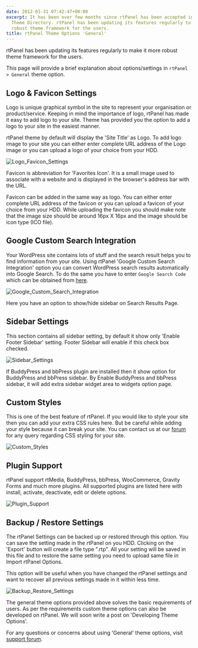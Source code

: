 ```yaml
---
date: 2012-01-31 07:42:47+00:00
excerpt: It has been over few months since rtPanel has been accepted in official WordPress
  Theme Directory. rtPanel has been updating its features regularly to make it more
  robust theme framework for the users.
title: rtPanel Theme Options 'General'
---
```


rtPanel has been updating its features regularly to make it more robust theme framework for the users.

This page will provide a brief explanation about options/settings in `rtPanel > General` theme option.



## Logo & Favicon Settings



Logo is unique graphical symbol in the site to represent your organisation or product/service. Keeping in mind the importance of logo, rtPanel has made it easy to add logo to your site. Theme has provided you the option to add a logo to your site in the easiest manner.

rtPanel theme by default will display the 'Site Title' as Logo. To add logo image to your site you can either enter complete URL address of the Logo image or you can upload a logo of your choice from your HDD.

![Logo_Favicon_Settings](https://rtcamp.com/wp-content/uploads/2012/01/Logo_Favicon_Settings.png)

Favicon is abbreviation for 'Favorites Icon'. It is a small image used to associate with a website and is displayed in the browser's address bar with the URL.

Favicon can be added in the same way as logo. You can either enter complete URL address of the favicon or you can upload a favicon of your choice from your HDD. While uploading the favicon you should make note that the image size should be around 16px X 16px and the image should be icon type (ICO file).



## Google Custom Search Integration



Your WordPress site contains lots of stuff and the search result helps you to find information from your site. Using rtPanel 'Google Custom Search Integration' option you can convert WordPress search results automatically into Google Search. To do the same you have to enter `Google Search Code` which can be obtained from [here](http://www.google.com/cse/).

![Google_Custom_Search_Integration](https://rtcamp.com/wp-content/uploads/2012/01/Google_Custom_Search_Integration.png)

Here you have an option to show/hide sidebar on Search Results Page.



## Sidebar Settings



This section contains all sidebar setting, by default it show only 'Enable Footer Sidebar' setting. Footer Sidebar will enable if this check box checked.

![Sidebar_Settings](https://rtcamp.com/wp-content/uploads/2012/01/Sidebar_Settings.png)

If BuddyPress and bbPress plugin are installed then it show option for BuddyPress and bbPress sidebar. By Enable BuddyPress and bbPress sidebar, it will add extra sidebar widget area to widgets option page.



## Custom Styles



This is one of the best feature of rtPanel. If you would like to style your site then you can add your extra CSS rules here. But be careful while adding your style because it can break your site. You can contact us at our [forum](https://rtcamp.com/support/forum/rtpanel/) for any query regarding CSS styling for your site.

![Custom_Styles](https://rtcamp.com/wp-content/uploads/2012/01/Custom_Styles.png)



## Plugin Support



rtPanel support rtMedia, BuddyPress, bbPress, WooCommerce, Gravity Forms and much more plugins. All supported plugins are listed here with install, activate, deactivate, edit or delete options.

![Plugin_Support](https://rtcamp.com/wp-content/uploads/2012/01/Plugin_Support.png)



## Backup / Restore Settings


The rtPanel Settings can be backed up or restored through this option. You can save the setting made in the rtPanel on you HDD. Clicking on the 'Export' button will create a file type ".rtp". All your setting will be saved in this file and to restore the same setting you need to upload same file in Import rtPanel Options.

This option will be useful when you have changed the rtPanel settings and want to recover all previous settings made in it within less time.

![Backup_Restore_Settings](https://rtcamp.com/wp-content/uploads/2012/01/Backup_Restore_Settings.png)

The general theme options provided above solves the basic requirements of users. As per the requirements custom theme options can also be developed on rtPanel. We will soon write a post on 'Developing Theme Options'.

For any questions or concerns about using 'General' theme options, visit [support forum](https://rtcamp.com/support/forum/rtpanel/).
